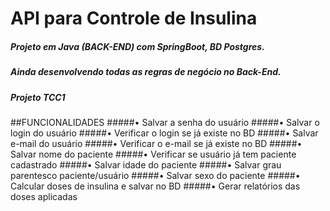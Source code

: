 # API para Controle de Insulina
##### Projeto em Java (BACK-END) com SpringBoot, BD Postgres.
##### Ainda desenvolvendo todas as regras de negócio no Back-End.
##### Projeto TCC1 
##FUNCIONALIDADES 
#####•	 Salvar a senha do usuário
#####•	Salvar o login do usuário
#####•	Verificar o login se já existe no BD
#####•	Salvar e-mail do usuário 
#####•	Verificar o e-mail se já existe no BD
#####•	 Salvar nome do paciente
#####•	Verificar se usuário já tem paciente cadastrado
#####•	Salvar idade do paciente
#####•	Salvar grau parentesco paciente/usuário
#####•	Salvar sexo do paciente
#####•	 Calcular doses de insulina e salvar no BD
#####•	Gerar relatórios das doses aplicadas




